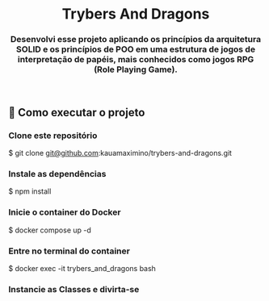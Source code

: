 <h1 align="center">Trybers And Dragons</h1>

<h3 align="center">Desenvolvi esse projeto aplicando os princípios da arquitetura SOLID e os princípios de POO em uma estrutura de jogos de interpretação de papéis, mais conhecidos como jogos RPG (Role Playing Game).</h3>
<br/>

## 🚀 Como executar o projeto

### Clone este repositório
$ git clone git@github.com:kauamaximino/trybers-and-dragons.git

### Instale as dependências
$ npm install

### Inicie o container do Docker
$ docker compose up -d

### Entre no terminal do container
$ docker exec -it trybers_and_dragons bash

### Instancie as Classes e divirta-se
